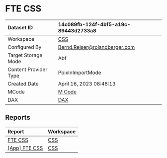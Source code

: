 



# FTE CSS

|Dataset ID|14c089fb-124f-4bf5-a19c-89443d2733a8|
| :--- | :--- |
|Workspace|[CSS](../Workspaces/CSS.md)|
|Configured By|Bernd.Reiser@rolandberger.com|
|Target Storage Mode|Abf|
|Content Provider Type|PbixInImportMode|
|Created Date|April 16, 2023 08:48:13|
|MCode|[M Code](./FTE-CSS/mcode.md)|
|DAX|[DAX](./FTE-CSS/dax.md)|

## Reports

|Report|Workspace|
| :--- | :--- |
|[FTE CSS](../Reports/FTE-CSS.md)|[CSS](../Workspaces/CSS.md)|
|[[App] FTE CSS](../Reports/[App]-FTE-CSS.md)|[CSS](../Workspaces/CSS.md)|
